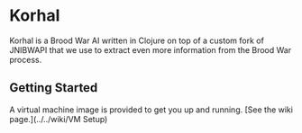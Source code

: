 # Korhal

Korhal is a Brood War AI written in Clojure on top of a custom fork of JNIBWAPI that we use to extract even more information from the Brood War process.

## Getting Started

A virtual machine image is provided to get you up and running. [See the wiki page.](../../wiki/VM Setup)
